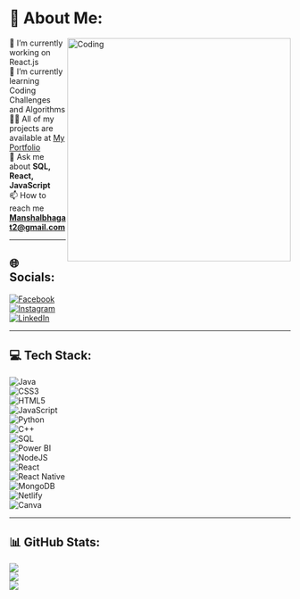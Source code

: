 # 💫 About Me:
<img align="right" alt="Coding" width="400" src="https://github.com/manshal01/manshal01/assets/93897590/f0d4837d-41de-4d9f-a9d8-a9a8e8fe0f13">

🔭 I’m currently working on React.js  
🌱 I’m currently learning Coding Challenges and Algorithms  
👨‍💻 All of my projects are available at [My Portfolio](https://manshal-bhagat-portfolio.netlify.app/)  
💬 Ask me about **SQL, React, JavaScript**  
📫 How to reach me **Manshalbhagat2@gmail.com**  

---

## 🌐 Socials:
[![Facebook](https://img.shields.io/badge/Facebook-%231877F2.svg?logo=Facebook&logoColor=white)](https://www.facebook.com/manshal.bhagat?mibextid=9r9pxo)  
[![Instagram](https://img.shields.io/badge/Instagram-%23E4405F.svg?logo=Instagram&logoColor=white)](https://instagram.com/manshal_bhagat?utm_source=qr&igshid=mznlngnkzwq4mg%3d%3d)  
[![LinkedIn](https://img.shields.io/badge/LinkedIn-%230077B5.svg?logo=linkedin&logoColor=white)](https://www.linkedin.com/in/manshal-bhagat-42751420b)  

---

## 💻 Tech Stack:
![Java](https://img.shields.io/badge/java-%23ED8B00.svg?style=for-the-badge&logo=java&logoColor=white)  
![CSS3](https://img.shields.io/badge/css3-%231572B6.svg?style=for-the-badge&logo=css3&logoColor=white)  
![HTML5](https://img.shields.io/badge/html5-%23E34F26.svg?style=for-the-badge&logo=html5&logoColor=white)  
![JavaScript](https://img.shields.io/badge/javascript-%23323330.svg?style=for-the-badge&logo=javascript&logoColor=%23F7DF1E)  
![Python](https://img.shields.io/badge/python-3670A0?style=for-the-badge&logo=python&logoColor=ffdd54)  
![C++](https://img.shields.io/badge/c++-%2300599C.svg?style=for-the-badge&logo=c%2B%2B&logoColor=white)  
![SQL](https://img.shields.io/badge/SQL-%2307405e.svg?style=for-the-badge&logo=sqlite&logoColor=white)  
![Power BI](https://img.shields.io/badge/Power%20BI-F2C811?style=for-the-badge&logo=powerbi&logoColor=black)  
![NodeJS](https://img.shields.io/badge/node.js-6DA55F?style=for-the-badge&logo=node.js&logoColor=white)  
![React](https://img.shields.io/badge/react-%2320232a.svg?style=for-the-badge&logo=react&logoColor=%2361DAFB)  
![React Native](https://img.shields.io/badge/react_native-%2320232a.svg?style=for-the-badge&logo=react&logoColor=%2361DAFB)  
![MongoDB](https://img.shields.io/badge/MongoDB-%234ea94b.svg?style=for-the-badge&logo=mongodb&logoColor=white)  
![Netlify](https://img.shields.io/badge/netlify-%23000000.svg?style=for-the-badge&logo=netlify&logoColor=#00C7B7)  
![Canva](https://img.shields.io/badge/Canva-%2300C4CC.svg?style=for-the-badge&logo=Canva&logoColor=white)  

---

## 📊 GitHub Stats:
![](https://github-readme-stats.vercel.app/api?username=manshal01&theme=dark&hide_border=false&include_all_commits=true&count_private=true)  
![](https://github-readme-streak-stats.herokuapp.com/?user=manshal01&theme=dark&hide_border=false)  
![](https://github-readme-stats.vercel.app/api/top-langs/?username=manshal01&theme=dark&hide_border=false&include_all_commits=true&count_private=true&layout=compact)
